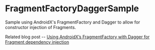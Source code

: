 # FragmentFactoryDaggerSample
Sample using AndroidX's FragmentFactory and Dagger to allow for constructor injection of Fragments.

Related blog post -- [Using AndroidX’s FragmentFactory with Dagger for Fragment dependency injection](https://www.captechconsulting.com/blogs/using-androidxs-fragmentfactory-with-dagger-for-fragment-dependency-injection)
